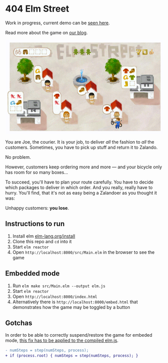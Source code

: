 # 404 Elm Street

Work in progress, current demo can be [seen here](http://zalando.github.io/elm-street-404/).

Read more about the game on [our blog](https://tech.zalando.com/blog/using-elm-to-create-a-fun-game-in-just-five-days/).

![Screencast](screen.gif)

You are Joe, the courier. It is your job, to deliver *all* the fashion to *all* the customers. Sometimes, you have to pick up stuff and return it to Zalando.

No problem.

However, customers keep ordering more and more — and your bicycle only has room for so many boxes...

To succeed, you'll have to plan your route carefully. You have to decide which packages to deliver in which order. And you really, really have to hurry. You'll find, that it's not as easy being a Zalandoer as you thought it was:

Unhappy customers: **you lose**.

## Instructions to run

1. Install elm [elm-lang.org/install](http://elm-lang.org/install)
2. Clone this repo and `cd` into it
3. Start `elm reactor`
4. Open `http://localhost:8000/src/Main.elm` in the browser to see the game

## Embedded mode

1. Run `elm make src/Main.elm --output elm.js`
2. Start `elm reactor`
3. Open `http://localhost:8000/index.html`
4. Alternatively there is `http://localhost:8000/embed.html` that demonstrates how the game may be toggled by a button

## Gotchas

In order to be able to correctly suspend/restore the game for embeded mode, [this fix has to be applied to the compiled elm.js](https://github.com/elm-lang/core/issues/628#issuecomment-225719492).

```diff
- numSteps = step(numSteps, process);
+ if (process.root) { numSteps = step(numSteps, process); } 
```

